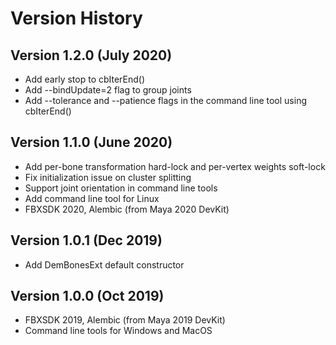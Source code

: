 # Version History

## Version 1.2.0 (July 2020)
- Add early stop to cbIterEnd()
- Add --bindUpdate=2 flag to group joints
- Add --tolerance and --patience flags in the command line tool using cbIterEnd()

## Version 1.1.0 (June 2020)
- Add per-bone transformation hard-lock and per-vertex weights soft-lock
- Fix initialization issue on cluster splitting 
- Support joint orientation in command line tools
- Add command line tool for Linux
- FBXSDK 2020, Alembic (from Maya 2020 DevKit)

## Version 1.0.1 (Dec 2019)
- Add DemBonesExt default constructor

## Version 1.0.0 (Oct 2019)
- FBXSDK 2019, Alembic (from Maya 2019 DevKit)
- Command line tools for Windows and MacOS
